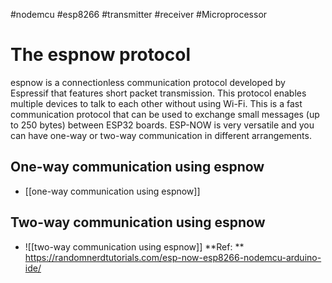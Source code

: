 #nodemcu #esp8266 #transmitter #receiver #Microprocessor 

# The espnow protocol
espnow is a connectionless communication protocol developed by Espressif that features short packet transmission. This protocol enables multiple devices to talk to each other without using Wi-Fi. This is a fast communication protocol that can be used to exchange small messages (up to 250 bytes) between ESP32 boards. ESP-NOW is very versatile and you can have one-way or two-way communication in different arrangements.
## One-way communication using espnow
- [[one-way communication using espnow]]
## Two-way communication using espnow
- ![[two-way communication using espnow]]
**Ref: ** https://randomnerdtutorials.com/esp-now-esp8266-nodemcu-arduino-ide/

